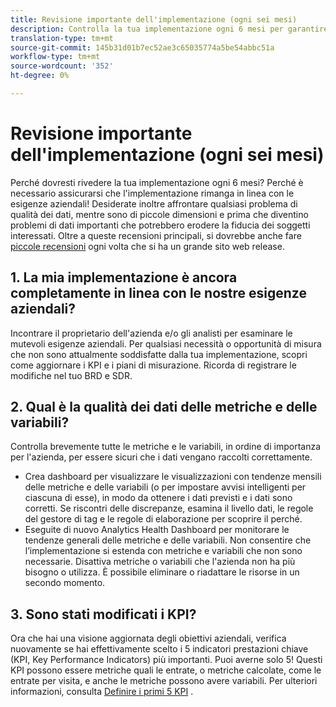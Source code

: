 ```yaml
---
title: Revisione importante dell'implementazione (ogni sei mesi)
description: Controlla la tua implementazione ogni 6 mesi per garantire l'allineamento continuo con le esigenze aziendali e i KPI.
translation-type: tm+mt
source-git-commit: 145b31d01b7ec52ae3c65035774a5be54abbc51a
workflow-type: tm+mt
source-wordcount: '352'
ht-degree: 0%

---
```



# Revisione importante dell&#39;implementazione (ogni sei mesi)

Perché dovresti rivedere la tua implementazione ogni 6 mesi? Perché è necessario assicurarsi che l&#39;implementazione rimanga in linea con le esigenze aziendali! Desiderate inoltre affrontare qualsiasi problema di qualità dei dati, mentre sono di piccole dimensioni e prima che diventino problemi di dati importanti che potrebbero erodere la fiducia dei soggetti interessati. Oltre a queste recensioni principali, si dovrebbe anche fare [piccole recensioni](/help/implement/review/minor-review.md) ogni volta che si ha un grande sito web release.

## 1. La mia implementazione è ancora completamente in linea con le nostre esigenze aziendali?

Incontrare il proprietario dell&#39;azienda e/o gli analisti per esaminare le mutevoli esigenze aziendali. Per qualsiasi necessità o opportunità di misura che non sono attualmente soddisfatte dalla tua implementazione, scopri come aggiornare i KPI e i piani di misurazione. Ricorda di registrare le modifiche nel tuo BRD e SDR.

## 2. Qual è la qualità dei dati delle metriche e delle variabili?

Controlla brevemente tutte le metriche e le variabili, in ordine di importanza per l&#39;azienda, per essere sicuri che i dati vengano raccolti correttamente.

* Crea dashboard per visualizzare le visualizzazioni con tendenze mensili delle metriche e delle variabili (o per impostare avvisi intelligenti per ciascuna di esse), in modo da ottenere i dati previsti e i dati sono corretti.
Se riscontri delle discrepanze, esamina il livello dati, le regole del gestore di tag e le regole di elaborazione per scoprire il perché.
* Eseguite di nuovo Analytics Health Dashboard per monitorare le tendenze generali delle metriche e delle variabili.
Non consentire che l’implementazione si estenda con metriche e variabili che non sono necessarie. Disattiva metriche o variabili che l&#39;azienda non ha più bisogno o utilizza. È possibile eliminare o riadattare le risorse in un secondo momento.

## 3. Sono stati modificati i KPI?

Ora che hai una visione aggiornata degli obiettivi aziendali, verifica nuovamente se hai effettivamente scelto i 5 indicatori prestazioni chiave (KPI, Key Performance Indicators) più importanti. Puoi averne solo 5! Questi KPI possono essere metriche quali le entrate, o metriche calcolate, come le entrate per visita, e anche le metriche possono avere variabili. Per ulteriori informazioni, consulta [Definire i primi 5 KPI](/help/implement/review/define-kpis.md) .
